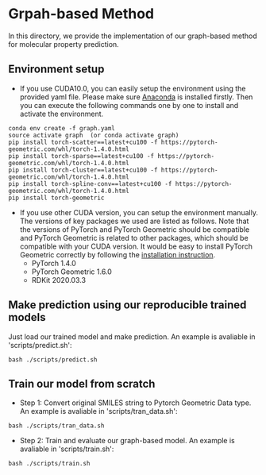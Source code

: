 # Grpah-based Method
In this directory, we provide the implementation of our graph-based method for molecular property prediction.

## Environment setup
* If you use CUDA10.0, you can easily setup the environment using the provided yaml file. Please make sure [Anaconda](https://www.anaconda.com) is installed firstly. Then you can execute the following commands one by one to install and activate the environment.
```linux
conda env create -f graph.yaml
source activate graph  (or conda activate graph)
pip install torch-scatter==latest+cu100 -f https://pytorch-geometric.com/whl/torch-1.4.0.html
pip install torch-sparse==latest+cu100 -f https://pytorch-geometric.com/whl/torch-1.4.0.html
pip install torch-cluster==latest+cu100 -f https://pytorch-geometric.com/whl/torch-1.4.0.html
pip install torch-spline-conv==latest+cu100 -f https://pytorch-geometric.com/whl/torch-1.4.0.html
pip install torch-geometric
```

* If you use other CUDA version, you can setup the environment manually. The versions of key packages we used are listed as follows. Note that the versions of PyTorch and PyTorch Geometric should be compatible and PyTorch Geometric is related to other packages, which should be compatible with your CUDA version. It would be easy to install PyTorch Geometric correctly by following the [installation instruction](https://pytorch-geometric.readthedocs.io/en/latest/notes/installation.html#).  
    * PyTorch 1.4.0
    * PyTorch Geometric 1.6.0
    * RDKit 2020.03.3

## Make prediction using our reproducible trained models
Just load our trained model and make prediction. An example is avaliable in 'scripts/predict.sh':
```linux
bash ./scripts/predict.sh
```

## Train our model from scratch
* Step 1: Convert original SMILES string to Pytorch Geometric Data type. An example is avaliable in 'scripts/tran_data.sh':
```linux
bash ./scripts/tran_data.sh
```

* Step 2: Train and evaluate our graph-based model. An example is avaliable in 'scripts/train.sh':
```linux
bash ./scripts/train.sh
```

